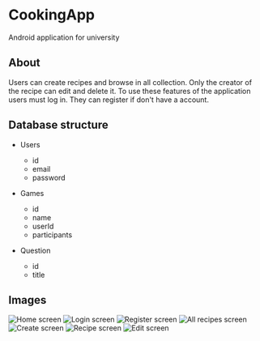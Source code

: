 # CookingApp
Android application for university

## About
Users can create recipes and browse in all collection. Only the creator of the recipe can edit and delete it.
To use these features of the application users must log in. They can register if don't have a account.

## Database structure
* Users
    * id
    * email
    * password

* Games
    * id
    * name
    * userId
    * participants

* Question
    * id
    * title

## Images 

![Home screen](https://drive.google.com/file/d/1On2ESnYbhhW8XemRWqFPuF_NNpvfV6X9/view?usp=sharing)
![Login screen](https://drive.google.com/file/d/1dZq9Tb6rME7sr74jSUbeshoyDAsv6Q8h/view?usp=sharing)
![Register screen](https://drive.google.com/file/d/1YbrWLkLIpfeEZEZoEkk2unkfsFJz0hDs/view?usp=sharing)
![All recipes screen](https://drive.google.com/file/d/1H35tASn3Z_I6vxm2VaVRwi41SGEANrGU/view?usp=sharing)
![Create screen](https://drive.google.com/file/d/19OuZFdMUKUXqElG5L8jxHEbIXITTdncx/view?usp=sharing)
![Recipe screen](https://drive.google.com/file/d/1FYsLSy3HaNnZB5PGkD4f9sytCPJtx4xX/view?usp=sharing)
![Edit screen](https://drive.google.com/file/d/1GdQTvewUSrfh4RbA3aFzld3eyvQz3Wzk/view?usp=sharing)

